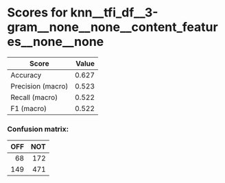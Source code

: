 # Scores for knn__tfi_df__3-gram__none__none__content_features__none__none
|      Score      |Value|
|-----------------|----:|
|Accuracy         |0.627|
|Precision (macro)|0.523|
|Recall (macro)   |0.522|
|F1 (macro)       |0.522|

### Confusion matrix:
|OFF|NOT|
|--:|--:|
| 68|172|
|149|471|

